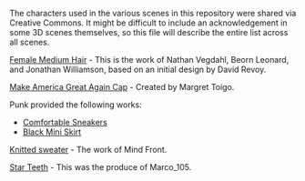 The characters used in the various scenes in this repository were shared via Creative Commons.
It might be difficult to include an acknowledgement in some 3D scenes themselves, so this file
will describe the entire list across all scenes.

[Female Medium Hair](http://www.makehumancommunity.org/clothes/hair_female_medium.html) - This is the work of Nathan Vegdahl, Beorn Leonard, and Jonathan Williamson, based on an initial design by David Revoy.

[Make America Great Again Cap](http://www.makehumancommunity.org/clothes/maga_hat.html) - Created by Margret Toigo.

Punk provided the following works:

- [Comfortable Sneakers](http://www.makehumancommunity.org/clothes/comfortable_sneakers.html)
- [Black Mini Skirt](http://www.makehumancommunity.org/clothes/black_mini_skirt.html)

[Knitted sweater](http://www.makehumancommunity.org/clothes/knitted_sweater_02.html) - The work of Mind Front.

[Star Teeth](http://www.makehumancommunity.org/clothes/star_teeth.html) -  This was the produce of Marco_105.